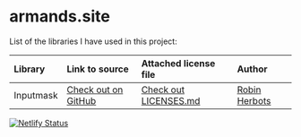 # armands.site

List of the libraries I have used in this project:

| Library   | Link to source                                                   | Attached license file      | Author                                           |
| :-------- | :--------------------------------------------------------------- | :------------------------- | :----------------------------------------------- |
| Inputmask | [Check out on GitHub](https://github.com/RobinHerbots/Inputmask) | [Check out LICENSES.md](#LICENSES.md) | [Robin Herbots](https://github.com/RobinHerbots) |


[![Netlify Status](https://api.netlify.com/api/v1/badges/092c218f-27ab-4b07-98c0-ff569ef48fe2/deploy-status)](https://app.netlify.com/sites/laughing-leakey-edc1c1/deploys)
